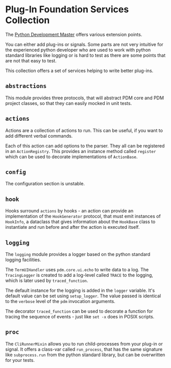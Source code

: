 # Plug-In Foundation Services Collection

The [Python Development Master](https://pdm-project.org) offers various extension points.

You can either add plug-ins or signals. Some parts are not very intuitive for the
experienced python developer who are used to work with python standard libraries like logging or
is hard to test as there are some points that are not that easy to test.

This collection offers a set of services helping to write better plug-ins.

## `abstractions`

This module provides three protocols, that will abstract PDM core and PDM project classes, so
that they can easily mocked in unit tests.

## `actions`

Actions are a collection of actions to run. This can be useful, if you
want to add different verbal commands.

Each of this action can add options to the parser. They all can be
registered in an `ActionRegistry`. This provides an instance method called `register`
which can be used to decorate implementations of `ActionBase`.

## `config`

The configuration section is unstable.

## `hook`

Hooks surround `actions` by hooks - an action can provide an implementation of
the `HookGenerator` protocol, that must emit instances of `HookInfo`, a dataclass
that gives information about the `HookBase` class to instantiate and run
before and after the action is executed itself.

## `logging`

The `logging` module provides a logger based on the python standard logging facilities.

The `TermUIHandler` uses `pdm.core.ui.echo` to write data to a log. The `TracingLogger` is
created to add a log-level called `TRACE` to the logging, which is later used by `traced_function`.

The default instance for the logging is added in the `logger` variable. It's default value
can be set using `setup_logger`. The value passed is identical to the `verbose` level
of the `pdm` invocation arguments.

The decorator `traced_function` can be used to decorate a function for tracing the sequence of
events - just like `set -x` does in POSIX scripts.

## `proc`

The `CliRunnerMixin` allows you to run child-processes from your plug-in or signal.
It offers a class-var called `run_process`, that has the same signature like
`subprocess.run` from the python standard library, but can be overwritten for your tests.
